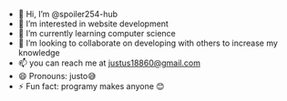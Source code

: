 - 👋 Hi, I’m @spoiler254-hub
- 👀 I’m interested in website development 
- 🌱 I’m currently learning computer science 
- 💞️ I’m looking to collaborate on developing with others to increase my knowledge 
- 📫 you can reach me at justus18860@gmail.com
- 😄 Pronouns: justo😅
- ⚡ Fun fact: programy makes anyone 😊 

<!---
spoiler254-hub/spoiler254-hub is a ✨ special ✨ repository because its `README.md` (this file) appears on your GitHub profile.
You can click the Preview link to take a look at your changes.
--->
